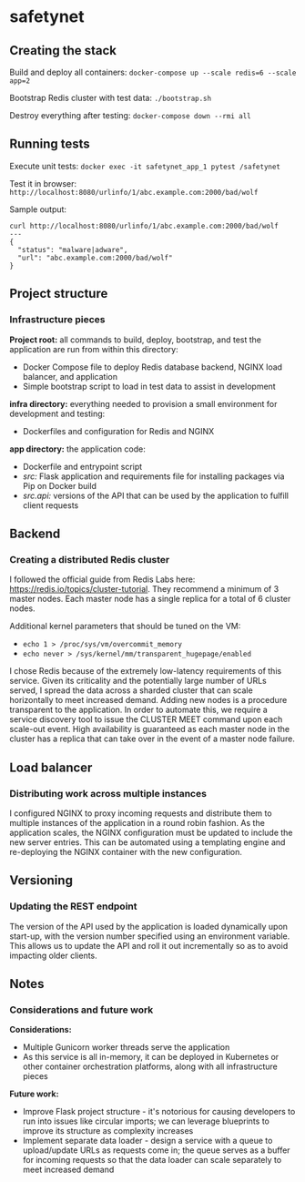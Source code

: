 # safetynet

## Creating the stack

Build and deploy all containers: ```docker-compose up --scale redis=6 --scale app=2```

Bootstrap Redis cluster with test data: ```./bootstrap.sh```

Destroy everything after testing: ```docker-compose down --rmi all```

## Running tests

Execute unit tests: ```docker exec -it safetynet_app_1 pytest /safetynet```

Test it in browser: ```http://localhost:8080/urlinfo/1/abc.example.com:2000/bad/wolf```

Sample output:
```
curl http://localhost:8080/urlinfo/1/abc.example.com:2000/bad/wolf
---
{
  "status": "malware|adware",
  "url": "abc.example.com:2000/bad/wolf"
}
```

## Project structure
### Infrastructure pieces

**Project root:** all commands to build, deploy, bootstrap, and test the application are run from within this directory:
* Docker Compose file to deploy Redis database backend, NGINX load balancer, and application
* Simple bootstrap script to load in test data to assist in development

**infra directory:** everything needed to provision a small environment for development and testing:
* Dockerfiles and configuration for Redis and NGINX

**app directory:** the application code:
* Dockerfile and entrypoint script
* *src:* Flask application and requirements file for installing packages via Pip on Docker build
* *src.api:* versions of the API that can be used by the application to fulfill client requests

## Backend
### Creating a distributed Redis cluster

I followed the official guide from Redis Labs here: https://redis.io/topics/cluster-tutorial. They recommend a minimum of 3 master nodes. Each master node has a single replica for a total of 6 cluster nodes.

Additional kernel parameters that should be tuned on the VM:
* ```echo 1 > /proc/sys/vm/overcommit_memory```
* ```echo never > /sys/kernel/mm/transparent_hugepage/enabled```

I chose Redis because of the extremely low-latency requirements of this service. Given its criticality and the potentially large number of URLs served, I spread the data across a sharded cluster that can scale horizontally to meet increased demand. Adding new nodes is a procedure transparent to the application. In order to automate this, we require a service discovery tool to issue the CLUSTER MEET command upon each scale-out event. High availability is guaranteed as each master node in the cluster has a replica that can take over in the event of a master node failure.

## Load balancer
### Distributing work across multiple instances

I configured NGINX to proxy incoming requests and distribute them to multiple instances of the application in a round robin fashion. As the application scales, the NGINX configuration must be updated to include the new server entries. This can be automated using a templating engine and re-deploying the NGINX container with the new configuration.

## Versioning
### Updating the REST endpoint

The version of the API used by the application is loaded dynamically upon start-up, with the version number specified using an environment variable. This allows us to update the API and roll it out incrementally so as to avoid impacting older clients.

## Notes
### Considerations and future work

**Considerations:**
* Multiple Gunicorn worker threads serve the application
* As this service is all in-memory, it can be deployed in Kubernetes or other container orchestration platforms, along with all infrastructure pieces

**Future work:**
* Improve Flask project structure - it's notorious for causing developers to run into issues like circular imports; we can leverage blueprints to improve its structure as complexity increases
* Implement separate data loader - design a service with a queue to upload/update URLs as requests come in; the queue serves as a buffer for incoming requests so that the data loader can scale separately to meet increased demand
